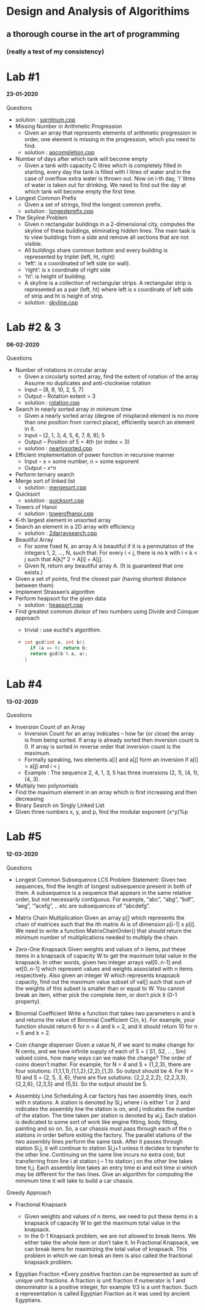 
# Design and Analysis of Algorithims

## a thorough course in the art of programming

### (really a test of my consistency)

# Lab #1

#### 23-01-2020

Questions


  * solution : [sqrntnum.cpp](https://github.com/LearningMonkey61/DAA/blob/master/sqrtnum.cpp)
* Missing Number in Arithmetic Progression
  * Given an array that represents elements of arithmetic progression in order, one element is missing in the progression, which you need to find.
  * solution : [apcompletion.cpp](https://github.com/LearningMonkey61/DAA/blob/master/apcompletion.cpp)
* Number of days after which tank will become empty
  * Given a tank with capacity C litres which is completely filled in starting, every day the tank is filled with l litres of water and in the case of overflow extra water is thrown out. Now on i-th day, ‘i’ litres of water is taken out for drinking. We need to find out the day at which tank will become empty the first time.
* Longest Common Prefix
  * Given a set of strings, find the longest common prefix.
  * solution : [longestprefix.cpp](https://github.com/LearningMonkey61/DAA/blob/master/longestprefix.cpp)
* The Skyline Problem
  * Given n rectangular buildings in a 2-dimensional city, computes the skyline of these buildings, eliminating hidden lines. The main task is to view buildings from a side and remove all sections that are not visible.
  * All buildings share common bottom and every building is represented by triplet (left, ht, right)
  * ‘left’: is x coordinated of left side (or wall).
  * ‘right’: is x coordinate of right side
  * ‘ht’: is height of building.
  * A skyline is a collection of rectangular strips. A rectangular strip is represented as a pair (left, ht) where left is x coordinate of left side of strip and ht is height of strip.
  * solution : [skyline.cpp](https://github.com/LearningMonkey61/DAA/blob/master/skyline.cpp)

# Lab #2 & 3

#### 06-02-2020

Questions

* Number of rotations in circular array
  * Given a circularly sorted array, find the extent of rotation of the array Assume no duplicates and anti-clockwise rotation
  * Input – [8, 9, 10, 2, 5, 7]
  * Output – Rotation extent = 3
  * solution :  [rotation.cpp](https://github.com/LearningMonkey61/DAA/blob/master/rotation.cpp)
* Search in nearly sorted array in minimum time
  * Given a nearly sorted array (degree of misplaced element is no more than one position from correct place), efficiently search an element in it.
  * Input – [2, 1, 3, 4, 5, 6, 7, 8, 9]; 5
  * Output – Position of 5 = 4th (or index = 3)
  * solution :  [nearlysorted.cpp](https://github.com/LearningMonkey61/DAA/blob/master/nearlysorted.cpp)
* Efficient implementation of power function in recursive manner
  * Input – x = some number, n = some exponent
  * Output – x^n
* Perform ternary search
* Merge sort of linked list
  * solution :  [mergesort.cpp](https://github.com/LearningMonkey61/DAA/blob/master/mergesort.cpp)
* Quicksort
  * solution : [quicksort.cpp](https://github.com/LearningMonkey61/DAA/blob/master/quicksort.cpp)
* Towers of Hanoi
  * solution : [towerofhanoi.cpp](https://github.com/LearningMonkey61/DAA/blob/master/towerofhanoi.cpp)
* K-th largest element in unsorted array
* Search an element in a 2D array with efficiency
  * solution : [2darraysearch.cpp](https://github.com/LearningMonkey61/DAA/blob/master/2darraysearch.cpp)
* Beautiful Array
  * For some fixed N, an array A is beautiful if it is a permutation of the integers 1, 2, ..., N, such that: For every i < j, there is no k with i < k < j such that A[k]* 2 = A[i] + A[j].
  * Given N, return any beautiful array A.  (It is guaranteed that one exists.)
* Given a set of points, find the closest pair (having shortest distance between them)
* Implement Strassen’s algorithm
* Perform heapsort for the given data
  * solution : [heapsort.cpp](https://github.com/LearningMonkey61/DAA/blob/master/heapsort.cpp)
* Find greatest common divisor of two numbers using Divide and Conquer approach
  * trivial : use euclid's algorithim.

  * ```cpp
    int gcd(int a, int b){
      if (a == 0) return b;
      return gcd(b % a, a);
    }
      ```

# Lab #4

#### 13-02-2020

Questions

* Inversion Count of an Array
  * Inversion Count for an array indicates – how far (or close) the array is from being sorted. If array is already sorted then inversion count is 0. If array is sorted in reverse order that inversion count is the maximum.
  * Formally speaking, two elements a[i] and a[j] form an inversion if a[i] &gt; a[j] and i &lt; j
  * Example : The sequence 2, 4, 1, 3, 5 has three inversions (2, 1), (4, 1), (4, 3).
* Multiply two polynomials
* Find the maximum element in an array which is first increasing and then decreasing
* Binary Search on Singly Linked List
* Given three numbers x, y, and p, find the modular exponent (x^y)%p

# Lab #5

#### 12-03-2020

Questions

* Longest Common Subsequence
    LCS Problem Statement: Given two sequences, find the length of longest subsequence present in both of them. A subsequence is a sequence that appears in the same relative order, but not necessarily contiguous. For example, “abc”, “abg”, “bdf”, “aeg”, ‘”acefg”, .. etc are subsequences of “abcdefg”.

*	Matrix Chain Multiplication
    Given an array p[] which represents the chain of matrices such that the ith matrix Ai is of dimension p[i-1] x p[i]. We need to write a function MatrixChainOrder() that should return the minimum number of multiplications needed to multiply the chain.

*	Zero-One Knapsack
    Given weights and values of n items, put these items in a knapsack of capacity W to get the maximum total value in the knapsack. In other words, given two integer arrays val[0..n-1] and wt[0..n-1] which represent values and weights associated with n items respectively. Also given an integer W which represents knapsack capacity, find out the maximum value subset of val[] such that sum of the weights of this subset is smaller than or equal to W. You cannot break an item, either pick the complete item, or don’t pick it (0-1 property).

* Binomial Coefficient
    Write a function that takes two parameters n and k and returns the value of Binomial Coefficient C(n, k). For example, your function should return 6 for n = 4 and k = 2, and it should return 10 for n = 5 and k = 2.

*	Coin change dispenser
    Given a value N, if we want to make change for N cents, and we have infinite supply of each of S = { S1, S2, .. , Sm} valued coins, how many ways can we make the change? The order of coins doesn’t matter.
    For example, for N = 4 and S = {1,2,3}, there are four solutions: {1,1,1,1},{1,1,2},{2,2},{1,3}. So output should be 4. For N = 10 and S = {2, 5, 3, 6}, there are five solutions: {2,2,2,2,2}, {2,2,3,3}, {2,2,6}, {2,3,5} and {5,5}. So the output should be 5.

*	Assembly Line Scheduling
    A car factory has two assembly lines, each with n stations. A station is denoted by Si,j where i is either 1 or 2 and indicates the assembly line the station is on, and j indicates the number of the station. The time taken per station is denoted by ai,j. Each station is dedicated to some sort of work like engine fitting, body fitting, painting and so on. So, a car chassis must pass through each of the n stations in order before exiting the factory. The parallel stations of the two assembly lines perform the same task. After it passes through station Si,j, it will continue to station Si,j+1 unless it decides to transfer to the other line. Continuing on the same line incurs no extra cost, but transferring from line i at station j – 1 to station j on the other line takes time ti,j. Each assembly line takes an entry time ei and exit time xi which may be different for the two lines. Give an algorithm for computing the minimum time it will take to build a car chassis.

Greedy Approach

* Fractional Knapsack
    * Given weights and values of n items, we need to put these items in a knapsack of capacity W to get the maximum total    value in the knapsack.
    * In the 0-1 Knapsack problem, we are not allowed to break items. We either take the whole item or don’t take it.
    In Fractional Knapsack, we can break items for maximizing the total value of knapsack. This problem in which we can     break an item is also called the fractional knapsack problem.

* Egyptian Fraction
    *Every positive fraction can be represented as sum of unique unit fractions. A fraction is unit fraction if numerator is 1 and denominator is a positive integer, for example 1/3 is a unit fraction. Such a representation is called Egyptian Fraction as it was used by ancient Egyptians.
